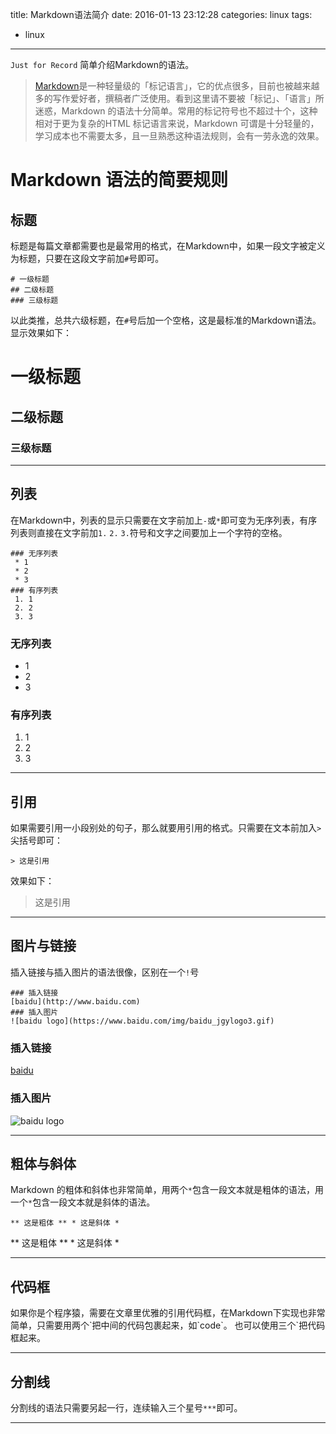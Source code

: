 title: Markdown语法简介
date: 2016-01-13 23:12:28
categories: linux
tags:
  - linux
---
`Just for Record`
简单介绍Markdown的语法。
>[Markdown](http://zh.wikipedia.org/wiki/Markdown)是一种轻量级的「标记语言」，它的优点很多，目前也被越来越多的写作爱好者，撰稿者广泛使用。看到这里请不要被「标记」、「语言」所迷惑，Markdown 的语法十分简单。常用的标记符号也不超过十个，这种相对于更为复杂的HTML 标记语言来说，Markdown 可谓是十分轻量的，学习成本也不需要太多，且一旦熟悉这种语法规则，会有一劳永逸的效果。

<!--more--> 

# Markdown 语法的简要规则
## 标题
标题是每篇文章都需要也是最常用的格式，在Markdown中，如果一段文字被定义为标题，只要在这段文字前加`#`号即可。
```
# 一级标题
## 二级标题
### 三级标题
```
以此类推，总共六级标题，在`#`号后加一个空格，这是最标准的Markdown语法。
显示效果如下：
# 一级标题
## 二级标题
### 三级标题

***

## 列表
在Markdown中，列表的显示只需要在文字前加上`-`或`*`即可变为无序列表，有序列表则直接在文字前加`1.` `2.` `3.`符号和文字之间要加上一个字符的空格。
```
### 无序列表
 * 1
 * 2 
 * 3
### 有序列表
 1. 1 
 2. 2 
 3. 3
```
### 无序列表
 * 1
 * 2 
 * 3
### 有序列表
 1. 1 
 2. 2 
 3. 3
 
***

## 引用
如果需要引用一小段别处的句子，那么就要用引用的格式。只需要在文本前加入`>`尖括号即可：
```
> 这是引用
```
效果如下：
> 这是引用

***

## 图片与链接
插入链接与插入图片的语法很像，区别在一个`!`号
```
### 插入链接
[baidu](http://www.baidu.com)
### 插入图片
![baidu logo](https://www.baidu.com/img/baidu_jgylogo3.gif)
```
### 插入链接
[baidu](http://www.baidu.com)
### 插入图片
![baidu logo](https://www.baidu.com/img/baidu_jgylogo3.gif)

***

## 粗体与斜体
Markdown 的粗体和斜体也非常简单，用两个`*`包含一段文本就是粗体的语法，用一个`*`包含一段文本就是斜体的语法。
```
** 这是粗体 ** * 这是斜体 * 
```
** 这是粗体 ** * 这是斜体 * 

***

## 代码框
如果你是个程序猿，需要在文章里优雅的引用代码框，在Markdown下实现也非常简单，只需要用两个\`把中间的代码包裹起来，如\`code\`。
也可以使用三个\`把代码框起来。

***

## 分割线
分割线的语法只需要另起一行，连续输入三个星号`***`即可。

***